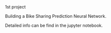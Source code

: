 1st project

Building a Bike Sharing Prediction Neural Network.

Detailed info can be find in the jupyter notebook.
